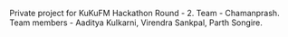 Private project for KuKuFM Hackathon Round - 2.
Team - Chamanprash.
Team members - Aaditya Kulkarni, Virendra Sankpal, Parth Songire.
